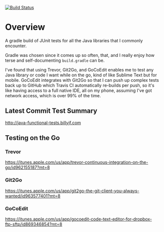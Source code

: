 [![Build Status](https://www.travis-ci.org/billyjf/java-functional-tests.svg?branch=master)](https://www.travis-ci.org/billyjf/java-functional-tests)

# Overview
A gradle build of JUnit tests for all the Java libraries that I commonly encounter.

Gradle was chosen since it comes up so often, that, and I really enjoy how terse and self-documenting `build.gradle` can be.

I've found that using Trevor, Git2Go, and GoCoEdit enables me to test any Java library or code I want while on the go, kind of like Sublime Text but for mobile. GoCoEdit integrates with Git2Go so that I can push up complex tests back up to GitHub which Travis CI automatically re-builds per push, so it's like having access to a full native IDE, all on my phone, assuming I've got network access, which is over 99% of the time.  

## Latest Commit Test Summary
http://java-functional-tests.billyjf.com

## Testing on the Go

### Trevor
https://itunes.apple.com/us/app/trevor-continuous-integration-on-the-go/id962155187?mt=8

### Git2Go
https://itunes.apple.com/us/app/git2go-the-git-client-you-always-wanted/id963577401?mt=8

### GoCoEdit
https://itunes.apple.com/us/app/gocoedit-code-text-editor-for-dropbox-ftp-sftp/id869346854?mt=8
